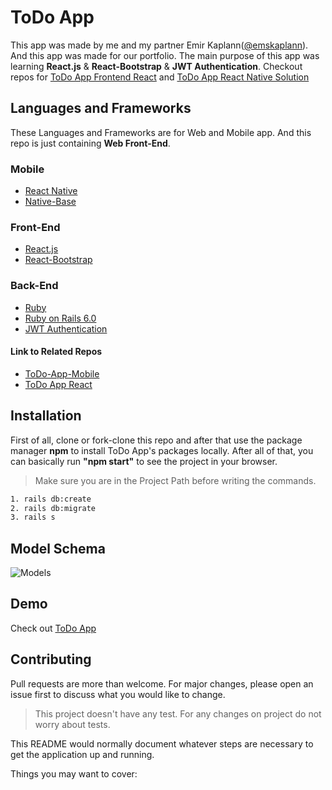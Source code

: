 # ToDo App
This app was made by me and my partner Emir Kaplann([@emskaplann](https://github.com/emskaplann)). And this app was made for our portfolio. The main purpose of this app was learning **React.js** & **React-Bootstrap** & **JWT Authentication**.
Checkout repos for [ToDo App Frontend React](https://github.com/emskaplann/to-do-app-frontend) and [ToDo App React Native Solution](https://github.com/emskaplann/to-do-app-mobile)
## Languages and Frameworks
These Languages and Frameworks are for Web and Mobile app. And this repo is just containing **Web Front-End**.
### Mobile
* [React Native](https://facebook.github.io/react-native/)
* [Native-Base](https://nativebase.io/)
### Front-End
* [React.js](https://reactjs.org/)
* [React-Bootstrap](https://react-bootstrap.github.io/)
### Back-End
* [Ruby](https://www.ruby-lang.org/tr/)
* [Ruby on Rails 6.0](https://rubyonrails.org/)
* [JWT Authentication](https://jwt.io/)
#### Link to Related Repos
* [ToDo-App-Mobile](https://github.com/emskaplann/to-do-app-mobile)
* [ToDo App React](https://github.com/emskaplann/to-do-app-frontend)

## Installation
First of all, clone or fork-clone this repo and after that use the package manager **npm** to install ToDo App's packages locally. After all of that, you can basically run **"npm start"** to see the project in your browser.
> Make sure you are in the Project Path before writing the commands.

```bash
1. rails db:create
2. rails db:migrate
3. rails s
```
## Model Schema
![Models](https://github.com/rmeji1/mod4-todo-app-backend/blob/master/schema.png)

## Demo 
Check out [ToDo App](https://arcane-sands-50858.herokuapp.com/)

## Contributing
Pull requests are more than welcome. For major changes, please open an issue first to discuss what you would like to change.

> This project doesn't have any test. For any changes on project do not worry about tests.


This README would normally document whatever steps are necessary to get the
application up and running.

Things you may want to cover:
